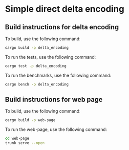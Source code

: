 # Simple direct delta encoding

## Build instructions for delta encoding

To build, use the following command:

```bash
cargo build -p delta_encoding
```

To run the tests, use the following command:

```bash
cargo test -p delta_encoding
```

To run the benchmarks, use the following command:

```bash
cargo bench -p delta_encoding
```

## Build instructions for web page

To build, use the following command:

```bash
cargo build -p web-page
```

To run the web-page, use the following command:

```bash
cd web-page
trunk serve --open
```
